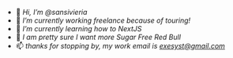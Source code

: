 - 👋 *Hi, I’m @sansivieria*
- 👀 *I’m currently working freelance because of touring!*
- 🌱 *I’m currently learning how to NextJS*
- 💞️ *I am pretty sure I want more Sugar Free Red Bull*
- 📫 *thanks for stopping by, my work email is exesyst@gmail.com*

<!---
sansivieria/sansivieria is a ✨ special ✨ repository because its `README.md` (this file) appears on your GitHub profile.
You can click the Preview link to take a look at your changes.
--->
